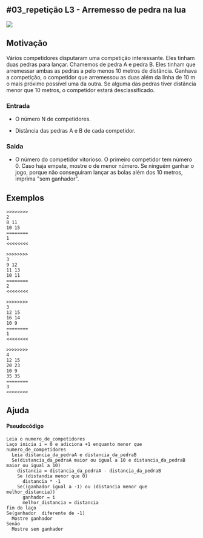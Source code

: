 ## #03_repetição L3 - Arremesso de pedra na lua


![](__capa.jpg)

## Motivação

Vários competidores disputaram uma competição interessante. Eles tinham duas pedras para lançar. Chamemos de pedra A e pedra B. Eles tinham que arremessar ambas as pedras a pelo menos 10 metros de distância. Ganhava a competição, o competidor que arremessou as duas além da linha de 10 m o mais próximo possível uma da outra. Se alguma das pedras tiver distância menor que 10 metros, o competidor estará desclassificado.

### Entrada

* O número N de competidores.

* Distância das pedras A e B de cada competidor.

### Saida

* O número do competidor vitorioso. O primeiro competidor tem número 0. Caso haja empate, mostre o de menor número. Se ninguém ganhar o jogo, porque não conseguiram lançar as bolas além dos 10 metros, imprima "sem ganhador".

## Exemplos

```
>>>>>>>>
2
8 11
10 15
========
1
<<<<<<<<

>>>>>>>>
3
9 12
11 13
10 11
========
2
<<<<<<<<

>>>>>>>>
3
12 15
16 14
10 9
========
1
<<<<<<<<

>>>>>>>>
4
12 15
20 23
10 9
35 35
========
3
<<<<<<<<

```
## Ajuda
#### Pseudocódigo
```
Leia o numero_de_competidores
Laço inicia i = 0 e adiciona +1 enquanto menor que numero_de_competidores 
  Leia distancia_da_pedraA e distancia_da_pedraB
  Se(distancia_da_pedraA maior ou igual a 10 e distancia_da_pedraB maior ou igual a 10)
    distancia = distancia_da_pedraA - distancia_da_pedraB
    Se (distandia menor que 0) 
      distancia * -1
    Se((ganhador igual a -1) ou (distancia menor que melhor_distancia))
      ganhador = i
      melhor_distancia = distancia 
fim do laço
Se(ganhador  diferente de -1)
  Mostre ganhador 
Senão 
  Mostre sem ganhador
```

